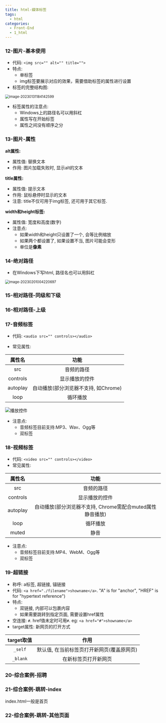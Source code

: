 ```yaml
---
title: html-媒体标签
tags:
  - html
categories:
  - Front-End
  - 1_html
---
```

<!-- toc -->
### 12-图片-基本使用

- 代码: `<img src="" alt="" title="">`
- 特点: 
  - 单标签
  - img标签要展示对应的效果，需要借助标签的属性进行设置
- 标签的完整结构图:  

<img src="https://illyber-images.oss-cn-chengdu.aliyuncs.com/202301311841709.png" alt="image-20230131184142599" style="zoom:80%;" />

- 标签属性的注意点:
  - Windows上的路径名可以用斜杠
  - 属性写在开始标签
  - 属性之间没有顺序之分

### 13-图片-属性

**alt属性:**

- 属性值: 替换文本
- 作用: 图片加载失败时, 显示alt的文本

**title属性:**

- 属性值: 提示文本
- 作用: 鼠标悬停时显示的文本
- 注意: title不仅可用于img标签, 还可用于其它标签.

**width和height标签:**

- 属性值: 宽度和高度(数字)
- 注意点:
  - 如果width和height只设置了一个, 会等比例缩放
  - 如果两个都设置了, 如果设置不当, 图片可能会变形
  - 单位是**像素**

### 14-绝对路径

- 在Windows下写html, 路径名也可以用斜杠

<img src="https://illyber-images.oss-cn-chengdu.aliyuncs.com/202302010042797.png" alt="image-20230201004220697" style="zoom:80%;" />

### 15-相对路径-同级和下级

### 16-相对路径-上级

### 17-音频标签

- 代码: `<audio src="" controls></audio>`

- 常见属性:  

|  属性名  |                 功能                 |
| :------: | :----------------------------------: |
|   src    |              音频的路径              |
| controls |            显示播放的控件            |
| autoplay | 自动播放(部分浏览器不支持, 如Chrome) |
|   loop   |               循环播放               |

![播放控件](https://illyber-images.oss-cn-chengdu.aliyuncs.com/202302010110508.png)

- 注意点:  
  - 音频标签目前支持:MP3、Wav、Ogg等
  - 双标签

### 18-视频标签

- 代码: `<video src="" controls></video>`
- 常见属性:  

|  属性名  |                           功能                            |
| :------: | :-------------------------------------------------------: |
|   src    |                        音频的路径                         |
| controls |                      显示播放的控件                       |
| autoplay | 自动播放(部分浏览器不支持, Chrome需配合muted属性静音播放) |
|   loop   |                         循环播放                          |
|  muted   |                           静音                            |

- 注意点:  
  - 音频标签目前支持:MP4、WebM、Ogg等
  - 双标签

### 19-超链接

- 称呼: a标签, 超链接, 锚链接
- 代码: `<a href="./filename">showname</a>`. "A" is for "anchor", "HREF" is for "hypertext reference")
- 特点: 
  - 双链接, 内部可以包裹内容
  - 如果需要跳转到指定页面, 需要设置href属性
- 空连接: `#`. href值未定时可用`#`. eg: `<a href="#">showname</a>`
- target属性: 新网页的打开方式

| target取值 |                    作用                    |
| :--------: | :----------------------------------------: |
|  `_self`   | 默认值, 在当前标签页打开新网页(覆盖原网页) |
|  `_blank`  |            在新标签页打开新网页            |

### 20-综合案例-招聘

### 21-综合案例-跳转-index

index.html一般是首页

### 22-综合案例-跳转-其他页面